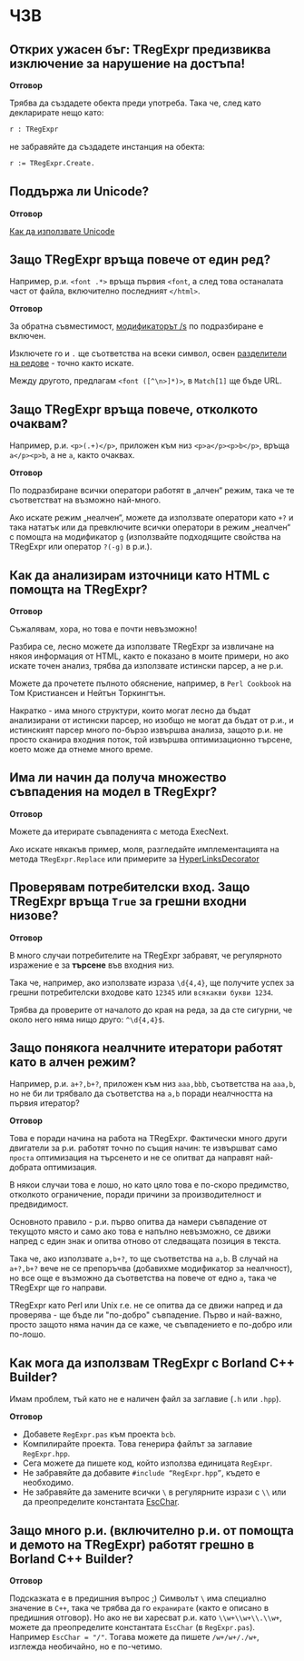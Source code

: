 # ЧЗВ

## Открих ужасен бъг: TRegExpr предизвиква изключение за нарушение на достъпа!

**Отговор**

Трябва да създадете обекта преди употреба. Така че, след като декларирате нещо като:

``` pascal
r : TRegExpr
```

не забравяйте да създадете инстанция на обекта:

``` pascal
r := TRegExpr.Create.
```

## Поддържа ли Unicode?

**Отговор**

[Как да използвате Unicode](tregexpr.md#unicode)

## Защо TRegExpr връща повече от един ред?

Например, р.и. `<font .*>` връща първия `<font`, а след това останалата част от файла, включително последният `</html>`.

**Отговор**

За обратна съвместимост, [модификаторът /s](regular_expressions.md#s) по подразбиране е включен.

Изключете го и `.` ще съответства на всеки символ, освен [разделители на редове](regular_expressions.md#lineseparators) - точно както искате.

Между другото, предлагам `<font ([^\n>]*)>`, в `Match[1]` ще бъде URL.

## Защо TRegExpr връща повече, отколкото очаквам?

Например, р.и. `<p>(.+)</p>`, приложен към низ `<p>a</p><p>b</p>`, връща `a</p><p>b`, а не `a`, както очаквах.

**Отговор**

По подразбиране всички оператори работят в „алчен“ режим, така че те съответстват на възможно най-много.

Ако искате режим „неалчен“, можете да използвате оператори като `+?` и така нататък или да превключите всички оператори в режим „неалчен“ с помощта на модификатор `g` (използвайте подходящите свойства на TRegExpr или оператор `?(-g)` в р.и.).

## Как да анализирам източници като HTML с помощта на TRegExpr?

**Отговор**

Съжалявам, хора, но това е почти невъзможно!

Разбира се, лесно можете да използвате TRegExpr за извличане на някоя информация от HTML, както е показано в моите примери, но ако искате точен анализ, трябва да използвате истински парсер, а не р.и.

Можете да прочетете пълното обяснение, например, в `Perl Cookbook` на Том Кристиансен и Нейтън Торкингтън.

Накратко - има много структури, които могат лесно да бъдат анализирани от истински парсер, но изобщо не могат да бъдат от р.и., и истинският парсер много по-бързо извършва анализа, защото р.и. не просто сканира входния поток, той извършва оптимизационно търсене, което може да отнеме много време.

## Има ли начин да получа множество съвпадения на модел в TRegExpr?

**Отговор**

Можете да итерирате съвпаденията с метода ExecNext.

Ако искате някакъв пример, моля, разгледайте имплементацията на метода `TRegExpr.Replace` или примерите за [HyperLinksDecorator](demos.md)

## Проверявам потребителски вход. Защо TRegExpr връща `True` за грешни входни низове?

**Отговор**

В много случаи потребителите на TRegExpr забравят, че регулярното изражение е за **търсене** във входния низ.

Така че, например, ако използвате израза `\d{4,4}`, ще получите успех за грешни потребителски входове като `12345` или `всякакви букви 1234`.

Трябва да проверите от началото до края на реда, за да сте сигурни, че около него няма нищо друго: `^\d{4,4}$`.

## Защо понякога неалчните итератори работят като в алчен режим?

Например, р.и. `a+?,b+?`, приложен към низ `aaa,bbb`, съответства на `aaa,b`, но не би ли трябвало да съответства на `a,b` поради неалчността на първия итератор?

**Отговор**

Това е поради начина на работа на TRegExpr. Фактически много други двигатели за р.и. работят точно по същия начин: те извършват само `проста` оптимизация на търсенето и не се опитват да направят най-добрата оптимизация.

В някои случаи това е лошо, но като цяло това е по-скоро предимство, отколкото ограничение, поради причини за производителност и предвидимост.

Основното правило - р.и. първо опитва да намери съвпадение от текущото място и само ако това е напълно невъзможно, се движи напред с един знак и опитва отново от следващата позиция в текста.

Така че, ако използвате `a,b+?`, то ще съответства на `a,b`. В случай на `a+?,b+?` вече не се препоръчва (добавихме модификатор за неалчност), но все още е възможно да съответства на повече от едно `a`, така че TRegExpr ще го направи.

TRegExpr като Perl или Unix r.e. не се опитва да се движи напред и да проверява - ще бъде ли "по-добро" съвпадение. Първо и най-важно, просто защото няма начин да се каже, че съвпадението е по-добро или по-лошо.

## Как мога да използвам TRegExpr с Borland C++ Builder?

Имам проблем, тъй като не е наличен файл за заглавие (`.h` или `.hpp`).

**Отговор**

- Добавете `RegExpr.pas` към проекта `bcb`.
- Компилирайте проекта. Това генерира файлът за заглавие `RegExpr.hpp`.
- Сега можете да пишете код, който използва единицата `RegExpr`.
- Не забравяйте да добавите `#include “RegExpr.hpp”`, където е необходимо.
- Не забравяйте да замените всички `\` в регулярните изрази с `\\` или да преопределите константата [EscChar](tregexpr.md#escchar).

## Защо много р.и. (включително р.и. от помощта и демото на TRegExpr) работят грешно в Borland C++ Builder?

**Отговор**

Подсказката е в предишния въпрос ;) Символът `\` има специално значение в `C++`, така че трябва да го `екранирате` (както е описано в предишния отговор). Но ако не ви харесват р.и. като `\\w+\\w+\\.\\w+`, можете да преопределите константата `EscChar` (в `RegExpr.pas`). Например `EscChar = "/"`. Тогава можете да пишете `/w+/w+/./w+`, изглежда необичайно, но е по-четимо.
